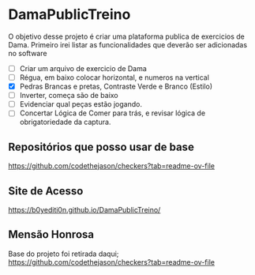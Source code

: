 # DamaPublicTreino
O objetivo desse projeto é criar uma plataforma publica de exercicios de Dama.
Primeiro irei listar as funcionalidades que deverão ser adicionadas no software
- [ ] Criar um arquivo de exercicio de Dama
- [ ] Régua, em baixo colocar horizontal, e numeros na vertical
- [X] Pedras Brancas e pretas, Contraste Verde e Branco (Estilo)
- [ ] Inverter, começa são de baixo
- [ ] Evidenciar qual peças estão jogando.
- [ ] Concertar Lógica de Comer para trás, e revisar lógica de obrigatoriedade da captura.

## Repositórios que posso usar de base
https://github.com/codethejason/checkers?tab=readme-ov-file

## Site de Acesso
https://b0yediti0n.github.io/DamaPublicTreino/

## Mensão Honrosa
Base do projeto foi retirada daqui;
https://github.com/codethejason/checkers?tab=readme-ov-file
